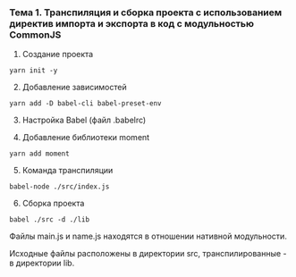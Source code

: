 ### Тема 1. Транспиляция и сборка проекта с использованием директив импорта и экспорта в код с модульностью CommonJS

1. Создание проекта

```
yarn init -y
```

2. Добавление зависимостей

```
yarn add -D babel-cli babel-preset-env
```

3. Настройка Babel (файл .babelrc)

4. Добавление библиотеки moment

```
yarn add moment
```

5. Команда транспиляции

```
babel-node ./src/index.js
```

6. Сборка проекта

```
babel ./src -d ./lib
```

Файлы main.js и name.js находятся в отношении нативной модульности.

Исходные файлы расположены в директории src, транспилированные - в директории lib.

